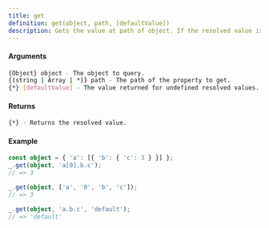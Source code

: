 ```yaml
---
title: get
definition: get(object, path, [defaultValue])
description: Gets the value at path of object. If the resolved value is undefined, the defaultValue is returned.
---
```



#### Arguments


```bash
{Object} object - The object to query.
{(string | Array | *)} path - The path of the property to get.
{*} [defaultValue] - The value returned for undefined resolved values.
```


#### Returns


```bash
{*} - Returns the resolved value.
```


#### Example


```ts
const object = { 'a': [{ 'b': { 'c': 3 } }] };
_.get(object, 'a[0].b.c');
// => 3

_.get(object, ['a', '0', 'b', 'c']);
// => 3

_.get(object, 'a.b.c', 'default');
// => 'default'
```
